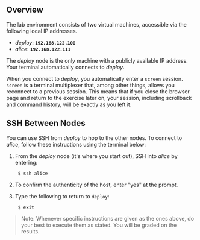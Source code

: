 ## Overview

The lab environment consists of two virtual machines, accessible via the
following local IP addresses.

* _deploy_: **`192.168.122.100`**
* _alice_: **`192.168.122.111`**

The _deploy_ node is the only machine with a publicly available IP address.
Your terminal automatically connects to _deploy_.

When you connect to _deploy_, you automatically enter a `screen` session.
`screen` is a terminal multiplexer that, among other things, allows you
reconnect to a previous session.  This means that if you close the browser page
and return to the exercise later on, your session, including scrollback and
command history, will be exactly as you left it.

## SSH Between Nodes

You can use SSH from _deploy_ to hop to the other nodes.  To connect to
_alice_, follow these instructions using the terminal below:

1. From the _deploy_ node (it's where you start out), SSH into _alice_ by
   entering:

        $ ssh alice

2. To confirm the authenticity of the host, enter "yes" at the prompt.

3. Type the following to return to `deploy`:

        $ exit

> Note: Whenever specific instructions are given as the ones above, do your
> best to execute them as stated.  You will be graded on the results.
